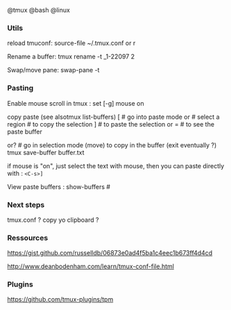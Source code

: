 @tmux
@bash
@linux

### Utils
reload tmuconf:
    <C-s>source-file ~/.tmux.conf
or
    <prefix> r

Rename a buffer:
    tmux rename -t _1-22097 2

Swap/move pane:
    <C-s>swap-pane -t <pos>

### Pasting

Enable mouse scroll in tmux
    <C-s>: set [-g] mouse on

copy paste (see alsotmux list-buffers)
    <C-s>[             # go into paste mode
    <space> or <S-v>   # select a region
    <ENTER>            # to copy the selection
    <C-s>]             # to paste the selection
    or <C-s>=          # to see the paste buffer

or?
    <space> # go in selection mode
    (move)
    <space> to copy in the buffer
    (exit eventually ?)
    tmux save-buffer buffer.txt

if mouse is "on", just select the text with mouse, then you can paste directly with : `<C-s>]`

View paste buffers
    <C-s>: show-buffers
    <C-s>#



### Next steps

tmux.conf ?
copy yo clipboard ?

### Ressources

https://gist.github.com/russelldb/06873e0ad4f5ba1c4eec1b673ff4d4cd

http://www.deanbodenham.com/learn/tmux-conf-file.html

### Plugins

https://github.com/tmux-plugins/tpm

